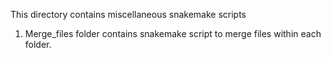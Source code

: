 This directory contains miscellaneous snakemake scripts
1. Merge_files folder contains snakemake script to merge files within each folder.
